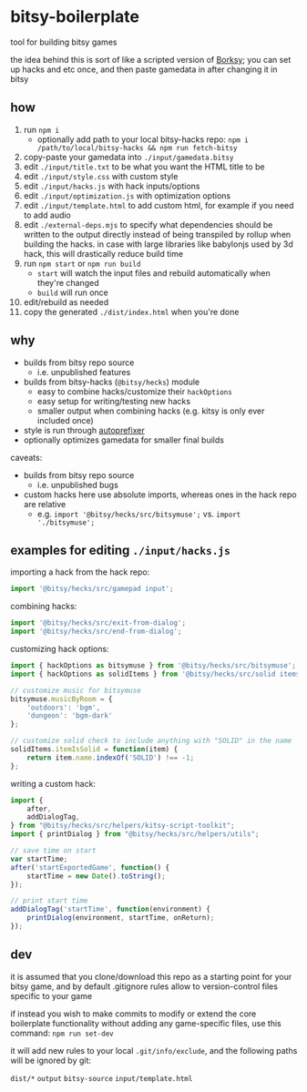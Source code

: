 # bitsy-boilerplate

tool for building bitsy games

the idea behind this is sort of like a scripted version of [Borksy](https://ayolland.itch.io/borksy); you can set up hacks and etc once, and then paste gamedata in after changing it in bitsy

## how

1. run `npm i`
	* optionally add path to your local bitsy-hacks repo:
	`npm i /path/to/local/bitsy-hacks && npm run fetch-bitsy`
1. copy-paste your gamedata into `./input/gamedata.bitsy`
1. edit `./input/title.txt` to be what you want the HTML title to be
1. edit `./input/style.css` with custom style
1. edit `./input/hacks.js` with hack inputs/options
1. edit `./input/optimization.js` with optimization options
1. edit `./input/template.html` to add custom html, for example if you need to add audio
1. edit `./external-deps.mjs` to specify what dependencies should be written to the output directly instead of being transpiled by rollup when building the hacks. in case with large libraries like babylonjs used by 3d hack, this will drastically reduce build time
1. run `npm start` or `npm run build`
	- `start` will watch the input files and rebuild automatically when they're changed
	- `build` will run once
1. edit/rebuild as needed
1. copy the generated `./dist/index.html` when you're done

## why

- builds from bitsy repo source
	- i.e. unpublished features
- builds from bitsy-hacks (`@bitsy/hecks`) module
	- easy to combine hacks/customize their `hackOptions`
	- easy setup for writing/testing new hacks
	- smaller output when combining hacks (e.g. kitsy is only ever included once)
- style is run through [autoprefixer](https://github.com/postcss/autoprefixer)
- optionally optimizes gamedata for smaller final builds

caveats:

- builds from bitsy repo source
	- i.e. unpublished bugs
- custom hacks here use absolute imports, whereas ones in the hack repo are relative
	- e.g. `import '@bitsy/hecks/src/bitsymuse';` vs. `import './bitsymuse';`

## examples for editing `./input/hacks.js`

importing a hack from the hack repo:

```js
import '@bitsy/hecks/src/gamepad input';
```

combining hacks:

```js
import '@bitsy/hecks/src/exit-from-dialog';
import '@bitsy/hecks/src/end-from-dialog';
```

customizing hack options:

```js
import { hackOptions as bitsymuse } from '@bitsy/hecks/src/bitsymuse';
import { hackOptions as solidItems } from '@bitsy/hecks/src/solid items';

// customize music for bitsymuse
bitsymuse.musicByRoom = {
	'outdoors': 'bgm',
	'dungeon': 'bgm-dark'
};

// customize solid check to include anything with "SOLID" in the name
solidItems.itemIsSolid = function(item) {
	return item.name.indexOf('SOLID') !== -1;
};
```

writing a custom hack:

```js
import {
	after,
	addDialogTag,
} from "@bitsy/hecks/src/helpers/kitsy-script-toolkit";
import { printDialog } from "@bitsy/hecks/src/helpers/utils";

// save time on start
var startTime;
after('startExportedGame', function() {
	startTime = new Date().toString();
});

// print start time
addDialogTag('startTime', function(environment) {
	printDialog(environment, startTime, onReturn);
});
```

## dev
it is assumed that you clone/download this repo as a starting point for your bitsy game, and by default .gitignore rules allow to version-control files specific to your game

if instead you wish to make commits to modify or extend the core boilerplate functionality without adding any game-specific files, use this command:
`npm run set-dev`

it will add new rules to your local `.git/info/exclude`, and the following paths will be ignored by git:

`dist/*`
`output`
`bitsy-source`
`input/template.html`
